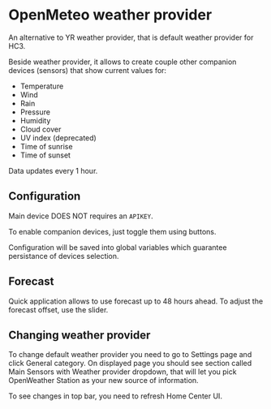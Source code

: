 # OpenMeteo weather provider

An alternative to YR weather provider, that is default weather provider for HC3.

Beside weather provider, it allows to create couple other companion  devices (sensors) that show current values for:
* Temperature
* Wind
* Rain
* Pressure
* Humidity
* Cloud cover
* UV index (deprecated)
* Time of sunrise
* Time of sunset

Data updates every 1 hour.

## Configuration

Main device DOES NOT requires an `APIKEY`.

To enable companion devices, just toggle them using buttons. 

Configuration will be saved into global variables which guarantee persistance of devices selection.

## Forecast

Quick application allows to use forecast up to 48 hours ahead. To adjust the forecast offset, use the slider.

## Changing weather provider

To change default weather provider you need to go to Settings page and click General category. 
On displayed page you should see section called Main Sensors with Weather provider dropdown, that will let you pick OpenWeather Station as your new source of information.

To see changes in top bar, you need to refresh Home Center UI.
